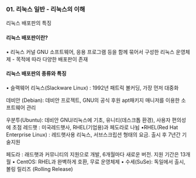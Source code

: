 ### 01. 리눅스 일반 - 리눅스의 이해

리눅스 배포판의 특징
#### 리눅스 배포판이란?
• 리눅스 커널 GNU 소프트웨어, 응용 프로그램 등을 함께 묶어서 구성한 리눅스 운영체제 - 목적에 따라 다양한 배포판이 존재
#### 리눅스 배포판의 종류와 특징
• 슬랙웨어 리눅스(Slackware Linux) : 1992년 패트릭 볼커딩, 가장 먼저 대중화

데비안 (Debian): 데비안 프로젝트, GNU의 공식 후원 apt패키지 매니저를 이용한 소프트웨어 관리

우분투(Ubuntu): 데비안 GNU/리눅스에 기초, 유니티(데스크톱 환경), 사용자 편의성에 초점
레드햇 : 미국레드햇사, RHEL(기업용)과 페도라로 나뉨
•RHEL(Red Hat Enterprise Linux) : 레드햇사용 리눅스, 서브스크립션 형태의 요금. 출시 후 7년간 기술지원

페도라 : 래드햇과 커뮤니티의 지원으로 개발, 6개월마다 새로운 버전. 지원 기간은 13개월
• CentOS: RHEL과 완벽하게 호환, 무료 운영체제
• 수세(SuSe): 독일에서 출시, 볼링 릴리즈 (Rolling Release)
